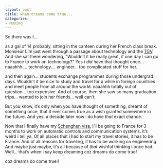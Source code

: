 ```yaml
---
layout: post
title: when dreams come true...
categories:
- Musing
---
```


So there was I…

as a gal of 14 probably, sitting in the canteen during her French class break. Monsieur Lim just went through a passage about technology and the [TGV](http://en.wikipedia.org/wiki/TGV). And she sat there wondering, “Wouldn’t it be really great, if one day I can go to France to work on technology?” Yes i _did_ have that thought once…naaahhh…. technology…. engineer… too complicated stuff for her.

and then again… students exchange programmes during those undergrad days. Wouldn’t it be nice to study and travel for a while in foreign countries and meet people from all around the world. naaahhh totally out of question… too expensive. And of course, then she saw so many graduation trips… wanted to join her friends… well can't.

But you know, it’s only when you have thought of something, dreamt of something once, that it ever comes true as a wish granted somewhere in the future. And yes, a decade later now i do have _that_ exact chance. 

Now that i finally have my [Schenghen visa](http://www.ambafrance-sg.org/article.php3?id_article=933), I’ll be going to France for 3 months to work on automatic controls and communication systems. It’s weird i tell ya. Of all places that i had to start my travel stories, it has to be France. And of all reasons for traveling, it has to be working on engineering. And maybe just maybe, it’s all because of _that_ wishful thinking i once had. Well… that’s when i say keep dreaming coz dreams do come true!

coz dreams do come true!!
